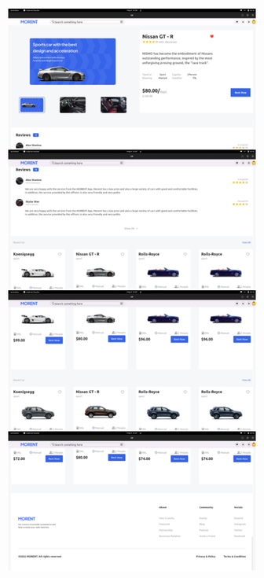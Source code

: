 ![image](readme_image/1.png)
![image](readme_image/2.png)
![image](readme_image/3.png)
![image](readme_image/4.png)